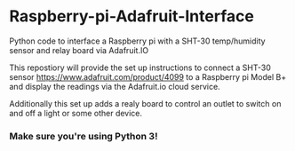 # Raspberry-pi-Adafruit-Interface
Python code to interface a Raspberry pi with a SHT-30 temp/humidity sensor and relay board via Adafruit.IO

This repostiory will provide the set up instructions to connect a SHT-30 sensor https://www.adafruit.com/product/4099 to a Raspberry pi Model B+ and display the readings via the Adafruit.io cloud service. 

Additionally this set up adds a realy board to control an outlet to switch on and off a light or some other device. 

<h3> Make sure you're using Python 3! <H3>
